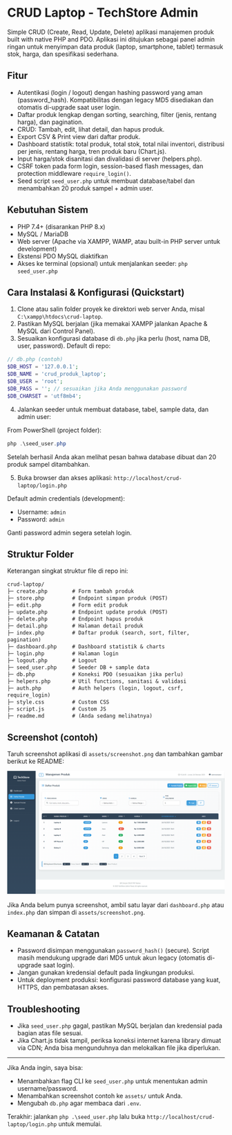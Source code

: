 # CRUD Laptop - TechStore Admin

Simple CRUD (Create, Read, Update, Delete) aplikasi manajemen produk built with native PHP and PDO. Aplikasi ini ditujukan sebagai panel admin ringan untuk menyimpan data produk (laptop, smartphone, tablet) termasuk stok, harga, dan spesifikasi sederhana.

## Fitur

- Autentikasi (login / logout) dengan hashing password yang aman (password_hash). Kompatibilitas dengan legacy MD5 disediakan dan otomatis di-upgrade saat user login.
- Daftar produk lengkap dengan sorting, searching, filter (jenis, rentang harga), dan pagination.
- CRUD: Tambah, edit, lihat detail, dan hapus produk.
- Export CSV & Print view dari daftar produk.
- Dashboard statistik: total produk, total stok, total nilai inventori, distribusi per jenis, rentang harga, tren produk baru (Chart.js).
- Input harga/stok disanitasi dan divalidasi di server (helpers.php).
- CSRF token pada form login, session-based flash messages, dan protection middleware `require_login()`.
- Seed script `seed_user.php` untuk membuat database/tabel dan menambahkan 20 produk sampel + admin user.

## Kebutuhan Sistem

- PHP 7.4+ (disarankan PHP 8.x)
- MySQL / MariaDB
- Web server (Apache via XAMPP, WAMP, atau built-in PHP server untuk development)
- Ekstensi PDO MySQL diaktifkan
- Akses ke terminal (opsional) untuk menjalankan seeder: `php seed_user.php`

## Cara Instalasi & Konfigurasi (Quickstart)

1. Clone atau salin folder proyek ke direktori web server Anda, misal `C:\xampp\htdocs\crud-laptop`.
2. Pastikan MySQL berjalan (jika memakai XAMPP jalankan Apache & MySQL dari Control Panel).
3. Sesuaikan konfigurasi database di `db.php` jika perlu (host, nama DB, user, password). Default di repo:

```php
// db.php (contoh)
$DB_HOST = '127.0.0.1';
$DB_NAME = 'crud_produk_laptop';
$DB_USER = 'root';
$DB_PASS = ''; // sesuaikan jika Anda menggunakan password
$DB_CHARSET = 'utf8mb4';
```

4. Jalankan seeder untuk membuat database, tabel, sample data, dan admin user:

From PowerShell (project folder):

```powershell
php .\seed_user.php
```

Setelah berhasil Anda akan melihat pesan bahwa database dibuat dan 20 produk sampel ditambahkan.

5. Buka browser dan akses aplikasi: `http://localhost/crud-laptop/login.php`

Default admin credentials (development):

- Username: `admin`
- Password: `admin`

Ganti password admin segera setelah login.

## Struktur Folder

Keterangan singkat struktur file di repo ini:

```
crud-laptop/
├─ create.php        # Form tambah produk
├─ store.php         # Endpoint simpan produk (POST)
├─ edit.php          # Form edit produk
├─ update.php        # Endpoint update produk (POST)
├─ delete.php        # Endpoint hapus produk
├─ detail.php        # Halaman detail produk
├─ index.php         # Daftar produk (search, sort, filter, pagination)
├─ dashboard.php     # Dashboard statistik & charts
├─ login.php         # Halaman login
├─ logout.php        # Logout
├─ seed_user.php     # Seeder DB + sample data
├─ db.php            # Koneksi PDO (sesuaikan jika perlu)
├─ helpers.php       # Util functions, sanitasi & validasi
├─ auth.php          # Auth helpers (login, logout, csrf, require_login)
├─ style.css         # Custom CSS
├─ script.js         # Custom JS
├─ readme.md         # (Anda sedang melihatnya)
```

## Screenshot (contoh)

Taruh screenshot aplikasi di `assets/screenshot.png` dan tambahkan gambar berikut ke README:

![Dashboard sample](assets/screenshot.png)

Jika Anda belum punya screenshot, ambil satu layar dari `dashboard.php` atau `index.php` dan simpan di `assets/screenshot.png`.

## Keamanan & Catatan

- Password disimpan menggunakan `password_hash()` (secure). Script masih mendukung upgrade dari MD5 untuk akun legacy (otomatis di-upgrade saat login).
- Jangan gunakan kredensial default pada lingkungan produksi.
- Untuk deployment produksi: konfigurasi password database yang kuat, HTTPS, dan pembatasan akses.

## Troubleshooting

- Jika `seed_user.php` gagal, pastikan MySQL berjalan dan kredensial pada bagian atas file sesuai.
- Jika Chart.js tidak tampil, periksa koneksi internet karena library dimuat via CDN; Anda bisa mengunduhnya dan melokalkan file jika diperlukan.

---

Jika Anda ingin, saya bisa:

- Menambahkan flag CLI ke `seed_user.php` untuk menentukan admin username/password.
- Menambahkan screenshot contoh ke `assets/` untuk Anda.
- Mengubah `db.php` agar membaca dari `.env`.

Terakhir: jalankan `php .\seed_user.php` lalu buka `http://localhost/crud-laptop/login.php` untuk memulai.
